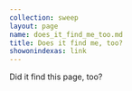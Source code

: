 ```yaml
---
collection: sweep
layout: page
name: does_it_find_me_too.md
title: Does it find me, too?
showonindexas: link
---
```


Did it find this page, too?
